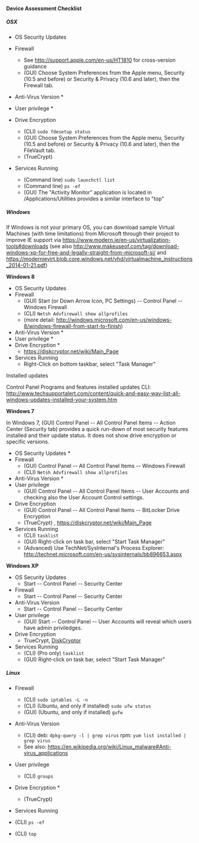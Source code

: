 
#### Device Assessment Checklist

##### OSX
 * OS Security Updates

 * Firewall
    * See http://support.apple.com/en-us/HT1810 for cross-version guidance
    * (GUI) Choose System Preferences from the Apple menu, Security (10.5 and before) or Security & Privacy (10.6 and later), then the Firewall tab.
 * Anti-Virus Version
    * 
 * User privilege
    * 
 * Drive Encryption
   * (CLI) 
```sudo fdesetup status```
   * (GUI) Choose System Preferences from the Apple menu, Security (10.5 and before) or Security & Privacy (10.6 and later), then the FileVault tab.
   * (TrueCrypt)
 * Services Running
   * (Command line) 
```sudo launchctl list```
   * (Command line) 
```ps -ef```
   * (GUI) The "Activity Monitor" application is located in /Applications/Utilities provides a similar interface to "top"

##### Windows
If Windows is not your primary OS, you can download sample Virtual Machines (with time limitations) from Microsoft through their project to improve IE support via https://www.modern.ie/en-us/virtualization-tools#downloads (see also http://www.makeuseof.com/tag/download-windows-xp-for-free-and-legally-straight-from-microsoft-si/ and https://modernievirt.blob.core.windows.net/vhd/virtualmachine_instructions_2014-01-21.pdf) 

**Windows 8**

 * OS Security Updates
 * Firewall
   *  (GUI) Start (or Down Arrow Icon, PC Settings) -- Control Panel -- Windows Firewall
   *  (CLI)
```Netsh Advfirewall show allprofiles```
   *  (more detail: http://windows.microsoft.com/en-us/windows-8/windows-firewall-from-start-to-finish)
 * Anti-Virus Version
   * 
 * User privilege
   * 
 * Drive Encryption
   * 
   * https://diskcryptor.net/wiki/Main_Page
 * Services Running
   * Right-Click on bottom taskbar, select "Task Manager"

Installed updates

Control Panel Programs and features installed updates
CLI:
http://www.techsupportalert.com/content/quick-and-easy-way-list-all-windows-updates-installed-your-system.htm

**Windows 7**

In Windows 7, (GUI) Control Panel -- All Control Panel Items -- Action Center (Security tab) provides a quick run-down of most security features installed and their update status. It does not show drive encryption or specific versions.

 * OS Security Updates
   * 
 * Firewall
   * (GUI) Control Panel -- All Control Panel Items -- Windows Firewall
   * (CLI) 
```Netsh Advfirewall show allprofiles```
 * Anti-Virus Version
   * 
 * User privilege
   * (GUI) Control Panel -- All Control Panel Items -- User Accounts and checking also the User Account Control settings.
 * Drive Encryption
   * (GUI) Control Panel -- All Control Panel Items -- BitLocker Drive Encryption
   * (TrueCrypt) , https://diskcryptor.net/wiki/Main_Page 
 * Services Running
   * (CLI)
```tasklist```
   * (GUI) Right-click on task bar, select "Start Task Manager"
   * (Advanced) Use TechNet/SysInternal's Process Explorer: http://technet.microsoft.com/en-us/sysinternals/bb896653.aspx 

**Windows XP**

 * OS Security Updates
   * Start -- Control Panel -- Security Center
 * Firewall
   * Start -- Control Panel -- Security Center
 * Anti-Virus Version
   * Start -- Control Panel -- Security Center
 * User privilege
   * (GUI) Start -- Control Panel -- User Accounts will reveal which users have admin priviledges.
 * Drive Encryption
   * TrueCrypt, [DiskCryptor](https://diskcryptor.net/wiki/Main_Page)
 * Services Running
   * (CLI) (Pro only)
 ```tasklist``` 
   * (GUI) Right-click on task bar, select "Start Task Manager"

##### Linux
 * Firewall
   * (CLI) 
```sudo iptables -L -n```
   * (CLI)   (Ubuntu, and only if installed)
```sudo ufw status```
   * (GUI) (Ubuntu, and only if installed)
```gufw```
 * Anti-Virus Version
   * (CLI) deb: 
```dpkg-query -l | grep virus``` rpm: ```yum list installed | grep virus```
   * See also: https://en.wikipedia.org/wiki/Linux_malware#Anti-virus_applications
 * User privilege
   * (CLI) 
```groups```

 * Drive Encryption
   * 
   * (TrueCrypt)
 * Services Running
  * (CLI)
```ps -ef```
  * (CLI) 
```top```

